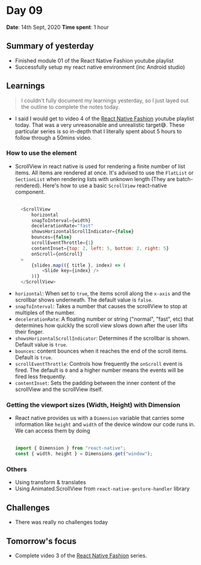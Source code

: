 # Day 09

**Date**: 14th Sept, 2020
**Time spent**: 1 hour

## Summary of yesterday

- Finished module 01 of the React Native Fashion youtube playlist
- Successfully setup my react native environment (inc Android studio)

## Learnings

> I couldn't fully document my learnings yesterday, so I just layed out the outline to complete the notes today.

- I said I would get to video 4 of the [React Native Fashion]() youtube playlist today. That was a very unreasonable and unrealistic target😅. These particular series is so in-depth that I literally spent about 5 hours to follow through a 50mins video.

### How to use the <ScrollView/> element

- ScrollView in react native is used for rendering a finite number of list items. All items are rendered at once. It's advised to use the `FlatList` or `SectionList` when rendering lists with unknown length (They are batch-rendered). Here's how to use a basic `ScrollView` react-native component.<br><br>
  ```js
    <ScrollView
        horizontal
        snapToInterval={width}
        decelerationRate="fast"
        showsHorizontalScrollIndicator={false}
        bounces={false}
        scrollEventThrottle={1}
        contentInset={top: 2, left: 5, bottom: 2, right: 5}
        onScroll={onScroll}
    >
        {slides.map(({ title }, index) => (
            <Slide key={index} />
        ))}
    </ScrollView>
  ```
- `horizontal`: When set to `true`, the items scroll along the `x-axis` and the scrollbar shows underneath. The default value is `false`.
- `snapToInterval`: Takes a number that causes the scrollView to stop at multiples of the number.
- `decelerationRate`: A floating number or string ("normal", "fast", etc) that determines how quickly the scroll view slows down after the user lifts their finger.
- `showsHorizontalScrollIndicator`: Determines if the scrollbar is shown. Default value is `true`.
- `bounces`: content bounces when it reaches the end of the scroll items. Default is `true`.
- `scrollEventThrottle`: Controls how frequently the `onScroll` event is fired. The default is `0` and a higher number means the events will be fired less frequently.
- `contentInset`: Sets the padding between the inner content of the scrollView and the scrollView itself.

### Getting the viewport sizes (Width, Height) with Dimension

- React native provides us with a `Dimension` variable that carries some information like `height` and `width` of the device window our code runs in. We can access them by doing <br><br>

  ```js
  import { Dimension } from "react-native";
  const { width, height } = Dimensions.get("window");
  ```

### Others

- Using transform & translates
- Using Animated.ScrollView from `react-native-gesture-handler` library

## Challenges

- There was really no challenges today

## Tomorrow's focus

- Complete video 3 of the [React Native Fashion]() series.
